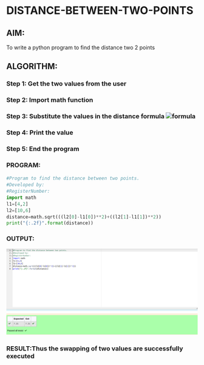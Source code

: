 # DISTANCE-BETWEEN-TWO-POINTS

## AIM:
To write a python program to find the distance two 2 points
## ALGORITHM:
### Step 1: Get the two values from the user
### Step 2: Import math function
### Step 3: Substitute the values in the distance formula  ![formula](/formula.JPG)
### Step 4: Print the value
### Step 5: End the program
### PROGRAM:
```python
#Program to find the distance between two points.
#Developed by: 
#RegisterNumber:
import math
l1=[4,2]
l2=[10,6]
distance=math.sqrt(((l2[0]-l1[0])**2)+((l2[1]-l1[1])**2))
print("{:.2f}".format(distance))
```
### OUTPUT:
![output](distance.png)

### RESULT:Thus the swapping of two values are successfully executed